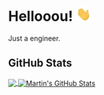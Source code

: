 <!--
**mauriciovalencia/mauriciovalencia** is a ✨ _special_ ✨ repository because its `README.md` (this file) appears on your GitHub profile.

Here are some ideas to get you started:

- 🔭 I’m currently working on ...
- 🌱 I’m currently learning ...
- 👯 I’m looking to collaborate on ...
- 🤔 I’m looking for help with ...
- 💬 Ask me about ...
- 📫 How to reach me: ...
- 😄 Pronouns: ...
- ⚡ Fun fact: ...
-->


# Hellooou! <img src="https://raw.githubusercontent.com/mauriciovalencia/mauriciovalencia/master/helloou.gif" width="30px">

Just a engineer.

## GitHub Stats

<a href="https://github.com/mauriciovalencia/mauriciovalencia">
  <img align="center" src="https://github-readme-stats.vercel.app/api/top-langs/?username=mauriciovalencia&hide=java,html&title_color=ffffff&text_color=c9cacc&icon_color=2bbc8a&bg_color=1d1f21" />
</a>
<a href="https://github.com/mauriciovalencia/mauriciovalencia">
  <img align="center" src="https://github-readme-stats.vercel.app/api?username=mauriciovalencia&show_icons=true&line_height=27&count_private=true&title_color=ffffff&text_color=c9cacc&icon_color=2bbc8a&bg_color=1d1f21" alt="Martin's GitHub Stats" />
</a>
